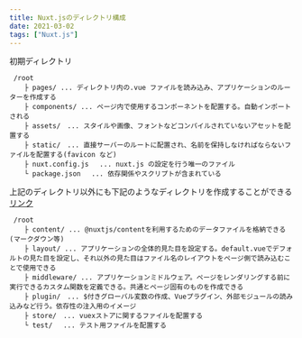 ```yaml
---
title: Nuxt.jsのディレクトリ構成
date: 2021-03-02
tags: ["Nuxt.js"]
---
```


初期ディレクトリ

```
 /root
 　 ├ pages/ ... ディレクトリ内の.vue ファイルを読み込み、アプリケーションのルーターを作成する
 　 ├ components/ ... ページ内で使用するコンポーネントを配置する。自動インポートされる
 　 ├ assets/　... スタイルや画像、フォントなどコンパイルされていないアセットを配置する
 　 ├ static/　... 直接サーバーのルートに配置され、名前を保持しなければならないファイルを配置する(favicon など)
 　 ├ nuxt.config.js 　... nuxt.js の設定を行う唯一のファイル
 　 └ package.json 　... 依存関係やスクリプトが含まれている
```

上記のディレクトリ以外にも下記のようなディレクトリを作成することができる [リンク](https://ja.nuxtjs.org/docs/2.x/get-started/directory-structure#%E3%83%97%E3%83%AD%E3%82%B8%E3%82%A7%E3%82%AF%E3%83%88%E6%A7%8B%E6%88%90%E3%81%AB%E3%81%A4%E3%81%84%E3%81%A6%E3%81%AE%E8%A9%B3%E7%B4%B0)

```
 /root
 　 ├ content/ ... @nuxtjs/contentを利用するためのデータファイルを格納できる(マークダウン等)
 　 ├ layout/ ... アプリケーションの全体的見た目を設定する。default.vueでデフォルトの見た目を設定し、それ以外の見た目はファイル名のレイアウトをページ側で読み込むことで使用できる
 　 ├ middleware/ ... アプリケーションミドルウェア。ページをレンダリングする前に実行できるカスタム関数を定義できる。共通とページ固有のものを作成できる
 　 ├ plugin/　... $付きグローバル変数の作成、Vueプラグイン、外部モジュールの読み込みなど行う。依存性の注入用のイメージ
 　 ├ store/　... vuexストアに関するファイルを配置する
 　 └ test/ 　... テスト用ファイルを配置する
```
